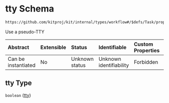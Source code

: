 # tty Schema

```txt
https://github.com/kitproj/kit/internal/types/workflow#/$defs/Task/properties/tty
```

Use a pseudo-TTY

| Abstract            | Extensible | Status         | Identifiable            | Custom Properties | Additional Properties | Access Restrictions | Defined In                                                                      |
| :------------------ | :--------- | :------------- | :---------------------- | :---------------- | :-------------------- | :------------------ | :------------------------------------------------------------------------------ |
| Can be instantiated | No         | Unknown status | Unknown identifiability | Forbidden         | Allowed               | none                | [workflow.schema.json\*](../../out/workflow.schema.json "open original schema") |

## tty Type

`boolean` ([tty](workflow-defs-task-properties-tty.md))

